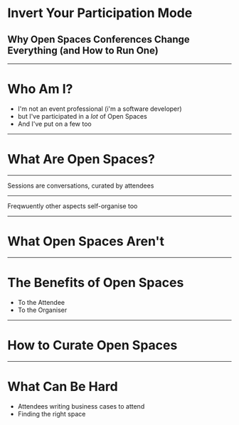 # Invert Your Participation Mode
## Why Open Spaces Conferences Change Everything (and How to Run One)

---

# Who Am I?

 - I'm not an event professional (i'm a software developer)
 - but I've participated in a _lot_ of Open Spaces
 - And I've put on a few too

---

# What Are Open Spaces?

---

Sessions are conversations, curated by attendees

---

Freqwuently other aspects self-organise too

---

# What Open Spaces Aren't

---

# The Benefits of Open Spaces

 - To the Attendee
 - To the Organiser
 
---

# How to Curate Open Spaces

---

# What Can Be Hard

 - Attendees writing business cases to attend
 - Finding the right space
